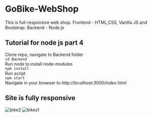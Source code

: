 # GoBike-WebShop
This is full-responsive web shop. Frontend - HTML,CSS, Vanilla JS and Bootstrap. Backend - Node.js

## Tutorial for node js part 4
Clone repo, navigate to Backend folder </br>
`cd Backend` </br>
Run node to install node-modules </br>
`npm install` </br>
Run script </br>
`npm start` </br>
Navigate in your browser to *http://localhost:3000/index.html* </br>

## Site is fully responsive
![bike2](https://user-images.githubusercontent.com/39196212/167292053-fecdc571-4aa5-41f0-bdce-606b121557f9.png)
![bikes1](https://user-images.githubusercontent.com/39196212/167292061-fa9c62d9-600d-457d-a547-e5eb7755bd34.png)
